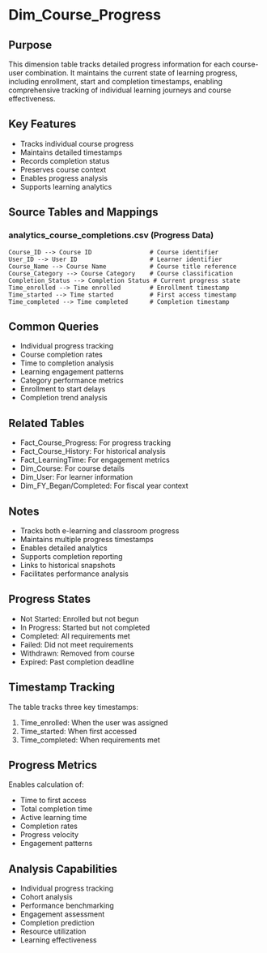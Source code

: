 # Dim_Course_Progress

## Purpose
This dimension table tracks detailed progress information for each course-user combination. It maintains the current state of learning progress, including enrollment, start and completion timestamps, enabling comprehensive tracking of individual learning journeys and course effectiveness.

## Key Features
- Tracks individual course progress
- Maintains detailed timestamps
- Records completion status
- Preserves course context
- Enables progress analysis
- Supports learning analytics

## Source Tables and Mappings

### analytics_course_completions.csv (Progress Data)
    Course_ID --> Course ID                # Course identifier
    User_ID --> User ID                    # Learner identifier
    Course_Name --> Course Name            # Course title reference
    Course_Category --> Course Category    # Course classification
    Completion_Status --> Completion Status # Current progress state
    Time_enrolled --> Time enrolled        # Enrollment timestamp
    Time_started --> Time started          # First access timestamp
    Time_completed --> Time completed      # Completion timestamp

## Common Queries
- Individual progress tracking
- Course completion rates
- Time to completion analysis
- Learning engagement patterns
- Category performance metrics
- Enrollment to start delays
- Completion trend analysis

## Related Tables
- Fact_Course_Progress: For progress tracking
- Fact_Course_History: For historical analysis
- Fact_LearningTime: For engagement metrics
- Dim_Course: For course details
- Dim_User: For learner information
- Dim_FY_Began/Completed: For fiscal year context

## Notes
- Tracks both e-learning and classroom progress
- Maintains multiple progress timestamps
- Enables detailed analytics
- Supports completion reporting
- Links to historical snapshots
- Facilitates performance analysis

## Progress States
- Not Started: Enrolled but not begun
- In Progress: Started but not completed
- Completed: All requirements met
- Failed: Did not meet requirements
- Withdrawn: Removed from course
- Expired: Past completion deadline

## Timestamp Tracking
The table tracks three key timestamps:
1. Time_enrolled: When the user was assigned
2. Time_started: When first accessed
3. Time_completed: When requirements met

## Progress Metrics
Enables calculation of:
- Time to first access
- Total completion time
- Active learning time
- Completion rates
- Progress velocity
- Engagement patterns

## Analysis Capabilities
- Individual progress tracking
- Cohort analysis
- Performance benchmarking
- Engagement assessment
- Completion prediction
- Resource utilization
- Learning effectiveness 